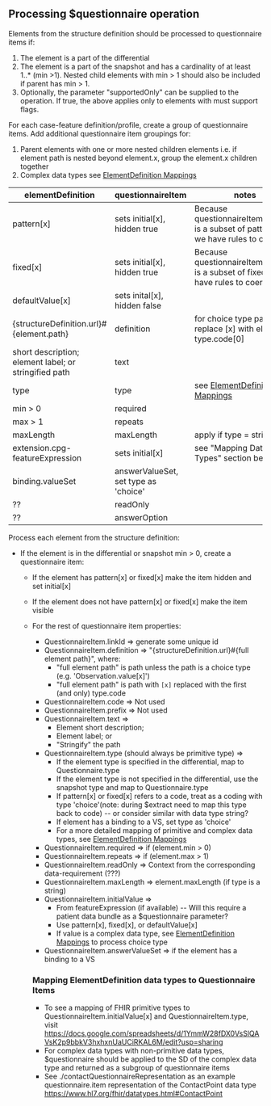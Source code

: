 ## Processing $questionnaire operation

Elements from the structure definition should be processed to questionnaire items if:
  1. The element is a part of the differential
  2. The element is a part of the snapshot and has a cardinality of at least 1..* (min >1). Nested child elements with min > 1 should also be included if parent has min > 1.
  3. Optionally, the parameter "supportedOnly" can be supplied to the operation. If true, the above applies only to elements with must support flags.

For each case-feature definition/profile, create a group of questionnaire items. Add additional questionnaire item groupings for:
  1. Parent elements with one or more nested children elements i.e. if element path is nested beyond element.x, group the element.x children together
  2. Complex data types see [ElementDefinition Mappings](#mapping-elementdefinition-data-types-to-questionnaire-items)

| elementDefinition | questionnaireItem | notes |
| -----------------| -----------------| -------|
| pattern[x] | sets initial[x], hidden true | Because questionnaireItem.initial[x] is a subset of pattern[x], we have rules to coerce |
| fixed[x] |  sets initial[x], hidden true | Because questionnaireItem.initial[x] is a subset of fixed[x], we have rules to coerce |
| defaultValue[x]| sets inital[x], hidden false| |
| {structureDefinition.url}#{element.path} | definition | for choice type paths, replace [x] with element type.code[0] |
| short description; element label; or stringified path | text | |
| type | type | see [ElementDefinition Mappings](#mapping-elementdefinition-data-types-to-questionnaire-items) |
| min > 0 | required | |
| max > 1 | repeats | |
| maxLength | maxLength | apply if type = string |
| extension.cpg-featureExpression | sets initial[x] | see "Mapping Data Types" section below |
| binding.valueSet | answerValueSet, set type as 'choice' | |
| ??| readOnly | |
| ??| answerOption | |

Process each element from the structure definition:
* If the element is in the differential or snapshot min > 0, create a questionnaire item:
  * If the element has pattern[x] or fixed[x] make the item hidden and set initial[x]
  * If the element does not have pattern[x] or fixed[x] make the item visible
  * For the rest of questionnaire item properties:
    * QuestionnaireItem.linkId => generate some unique id
    * QuestionnaireItem.definition => "{structureDefinition.url}#{full element path}", where:
      * "full element path" is path unless the path is a choice type (e.g. 'Observation.value[x]')
      * "full element path" is path with `[x]` replaced with the first (and only) type.code
    * QuestionnaireItem.code => Not used
    * QuestionnaireItem.prefix => Not used
    * QuestionnaireItem.text =>
        * Element short description;
        * Element label; or
        * "Stringify" the path
    * QuestionnaireItem.type (should always be primitive type) =>
        * If the element type is specified in the differential, map to Questionnaire.type
        * If the element type is not specified in the differential, use the snapshot type and map to Questionnaire.type
        * If pattern[x] or fixed[x] refers to a code, treat as a coding with type 'choice'(note: during $extract need to map this type back to code) -- or consider similar with data type string?
        * If element has a binding to a VS, set type as 'choice'
        * For a more detailed mapping of primitive and complex data types, see [ElementDefinition Mappings](#mapping-elementdefinition-data-types-to-questionnaire-items)
    * QuestionnaireItem.required => if (element.min > 0)
    * QuestionnaireItem.repeats => if (element.max > 1)
    * QuestionnaireItem.readOnly => Context from the corresponding data-requirement (???)
    * QuestionnaireItem.maxLength => element.maxLength (if type is a string)
    * QuestionnaireItem.initialValue =>
      * From featureExpression (if available) -- Will this require a patient data bundle as a $questionnaire parameter?
      * Use pattern[x], fixed[x], or defaultValue[x]
      * If value is a complex data type, see [ElementDefinition Mappings](#mapping-elementdefinition-data-types-to-questionnaire-items) to process choice type
    * QuestionnaireItem.answerValueSet => if the element has a binding to a VS

    ### Mapping ElementDefinition data types to Questionnaire Items
    * To see a mapping of FHIR primitive types to QuestionnaireItem.initialValue[x] and QuestionnaireItem.type, visit https://docs.google.com/spreadsheets/d/1YmmW28fDX0VsSlQAVsK2p9bbkV3hxhxnUaUCiRKAL6M/edit?usp=sharing
    * For complex data types with non-primitive data types, $questionnaire should be applied to the SD of the complex data type and returned as a subgroup of questionnaire items
    * See ./contactQuestionnaireRepresentation as an example questionnaire.item representation of the ContactPoint data type https://www.hl7.org/fhir/datatypes.html#ContactPoint






